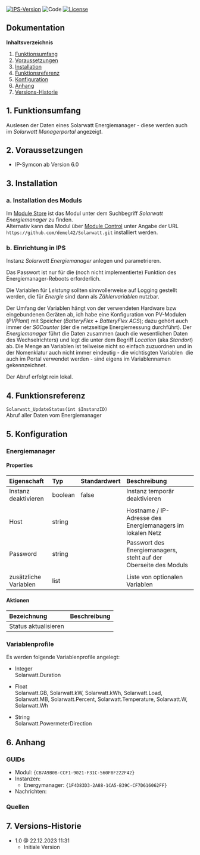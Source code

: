 [![IPS-Version](https://img.shields.io/badge/Symcon_Version-6.0+-red.svg)](https://www.symcon.de/service/dokumentation/entwicklerbereich/sdk-tools/sdk-php/)
![Code](https://img.shields.io/badge/Code-PHP-blue.svg)
[![License](https://img.shields.io/badge/License-CC%20BY--NC--SA%204.0-green.svg)](https://creativecommons.org/licenses/by-nc-sa/4.0/)

## Dokumentation

**Inhaltsverzeichnis**

1. [Funktionsumfang](#1-funktionsumfang)
2. [Voraussetzungen](#2-voraussetzungen)
3. [Installation](#3-installation)
4. [Funktionsreferenz](#4-funktionsreferenz)
5. [Konfiguration](#5-konfiguration)
6. [Anhang](#6-anhang)
7. [Versions-Historie](#7-versions-historie)

## 1. Funktionsumfang

Auslesen der Daten eines Solarwatt Energiemanager - diese werden auch im _Solarwatt Managerportal_ angezeigt.

## 2. Voraussetzungen

- IP-Symcon ab Version 6.0

## 3. Installation

### a. Installation des Moduls

Im [Module Store](https://www.symcon.de/service/dokumentation/komponenten/verwaltungskonsole/module-store/) ist das Modul unter dem Suchbegriff *Solarwatt Energiemanager* zu finden.<br>
Alternativ kann das Modul über [Module Control](https://www.symcon.de/service/dokumentation/modulreferenz/module-control/) unter Angabe der URL `https://github.com/demel42/Solarwatt.git` installiert werden.

### b. Einrichtung in IPS

Instanz *Solarwatt Energiemanager* anlegen und parametrieren.

Das Passwort ist nur für die (noch nicht implementierte) Funktion des Energiemanager-Reboots erforderlich.

Die Variablen für *Leistung* sollten sinnvollerweise auf Logging gestellt werden, die für *Energie* sind dann als *Zählervariablen* nutzbar.

Der Umfang der Variablen hängt von der verwendeten Hardware bzw eingebundenen Geräten ab, ich habe eine Konfiguration von PV-Modulen (_PVPlant_) mit Speicher (_BatteryFlex + _BatteryFlex ACS__); dazu gehört auch immer der _S0Counter_ (der die netzseitige Energiemessung durchführt). Der _Energiemanager_ führt die Daten zusammen (auch die wesentlichen Daten des Wechselrichters) und legt die unter dem Begriff _Location_ (aka _Standort_) ab.
Die Menge an Variablen ist teilweise nicht so einfach zuzuordnen und in der Nomenklatur auch nicht immer eindeutig - die wichtisgten Variablen ­ die auch im Portal verwendet werden - sind eigens im Variablennamen gekennzeichnet.

Der Abruf erfolgt rein lokal.

## 4. Funktionsreferenz

`Solarwatt_UpdateStatus(int $InstanzID)`<br>
Abruf aller Daten vom Energiemanager

## 5. Konfiguration

### Energiemanager

#### Properties

| Eigenschaft               | Typ      | Standardwert | Beschreibung |
| :------------------------ | :------  | :----------- | :----------- |
| Instanz deaktivieren      | boolean  | false        | Instanz temporär deaktivieren |
|                           |          |              | |
| Host                      | string   |              | Hostname / IP-Adresse des Energiemanagers im lokalen Netz |
| Password                  | string   |              | Passwort des Energiemanagers, steht auf der Oberseite des Moduls |
|                           |          |              | |
| zusätzliche Variablen     | list     |              | Liste von optionalen Variablen |

#### Aktionen

| Bezeichnung                | Beschreibung |
| :------------------------- | :----------- |
| Status aktualisieren       |              |

### Variablenprofile

Es werden folgende Variablenprofile angelegt:
* Integer<br>
Solarwatt.Duration

* Float<br>
Solarwatt.GB,
Solarwatt.kW,
Solarwatt.kWh,
Solarwatt.Load,
Solarwatt.MB,
Solarwatt.Percent,
Solarwatt.Temperature,
Solarwatt.W,
Solarwatt.Wh

* String<br>
Solarwatt.PowermeterDirection

## 6. Anhang

### GUIDs
- Modul: `{CB7A9B0B-CCF1-9021-F31C-560F8F222F42}`
- Instanzen:
  - Energymanager: `{1F4D83D3-2A88-1CA5-B39C-CF7D616062FF}`
- Nachrichten:

### Quellen

## 7. Versions-Historie

- 1.0 @ 22.12.2023 11:31
  - Initiale Version
